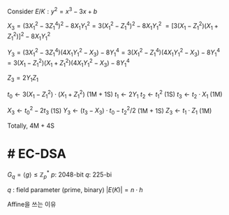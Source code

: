 
Consider $E/K:y^2=x^3-3x+b$

$X_3=(3X_1^2-3Z_1^4)^2-8X_1Y_1^2=3(X_1^2-Z_1^4)^2-8X_1Y_1^2$
$=[3(X_1-Z_1^2)(X_1+Z_1^2)]^2-8X_1Y_1^2$

$Y_3=(3X_1^2-3Z_1^4)(4X_1Y_1^2-X_3)-8Y_1^4=3(X_1^2-Z_1^4)(4X_1Y_1^2-X_3)-8Y_1^4$
$=3(X_1-Z_1^2)(X_1+Z_1^2)(4X_1Y_1^2-X_3)-8Y_1^4$

$Z_3=2Y_1Z_1$

$t_0\gets 3(X_1-Z_1^2)\cdot(X_1+Z_1^2)$ (1M + 1S)
$t_1\gets 2Y_1$
$t_2\gets t_1^2$ (1S)
$t_3\gets t_2\cdot X_1$ (1M)

$X_3\gets t_0^2-2t_3$ (1S)
$Y_3\gets (t_3-X_3)\cdot t_0-t_2^2 / 2$ (1M + 1S)
$Z_3\gets t_1\cdot Z_1$ (1M)

Totally, 4M + 4S

# # EC-DSA

$G_q=\langle g\rangle\leq\mathbb{Z}_p^*$
$p$: 2048-bit
$q$: 225-bi

$q$ : field parameter (prime, binary)
$|E(K)|=n\cdot h$

Affine을 쓰는 이유



